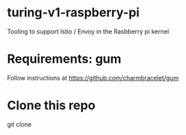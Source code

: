# turing-v1-raspberry-pi

Tooling to support Istio / Envoy in the Rasbberry pi kernel

# Requirements: gum
Follow instructions at https://github.com/charmbracelet/gum

# Clone this repo
git clone 
